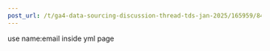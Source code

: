 ```yaml
---
post_url: /t/ga4-data-sourcing-discussion-thread-tds-jan-2025/165959/84
---
```

use name:email inside yml page